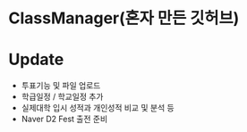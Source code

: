 ClassManager(혼자 만든 깃허브)
=====
Update
=====
* 투표기능 및 파일 업로드
* 학급일정 / 학교일정 추가 
* 실제대학 입시 성적과 개인성적 비교 및 분석 등
* Naver D2 Fest 출전 준비
